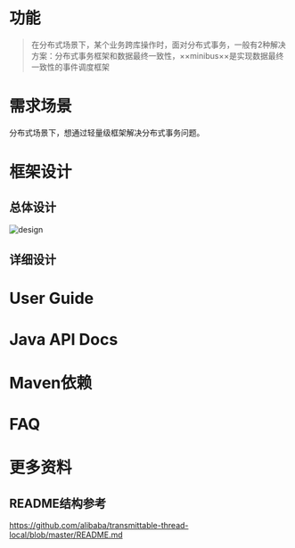 # 功能
> 在分布式场景下，某个业务跨库操作时，面对分布式事务，一般有2种解决方案：分布式事务框架和数据最终一致性，××minibus××是实现数据最终一致性的事件调度框架

# 需求场景
分布式场景下，想通过轻量级框架解决分布式事务问题。

# 框架设计
## 总体设计
![design](https://github.com/zhuyinbai/minibus/blob/master/src/docs/design/minibus_design.jpg)

## 详细设计


# User Guide

# Java API Docs

# Maven依赖

# FAQ

# 更多资料
## README结构参考
https://github.com/alibaba/transmittable-thread-local/blob/master/README.md




# 